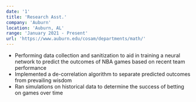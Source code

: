 ```yaml
---
date: '1'
title: 'Research Asst.'
company: 'Auburn'
location: 'Auburn, AL'
range: 'January 2021 - Present'
url: 'https://www.auburn.edu/cosam/departments/math/'
---
```


- Performing data collection and sanitization to aid in training a neural network to predict the outcomes of NBA games based on recent team performance
- Implemented a de-correlation algorithm to separate predicted outcomes from prevailing wisdom
- Ran simulations on historical data to determine the success of betting on games over time